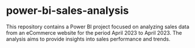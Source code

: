 # power-bi-sales-analysis
This repository contains a Power BI project focused on analyzing sales data from an eCommerce website for the period April 2023 to April 2023.
The analysis aims to provide insights into sales performance and trends.

